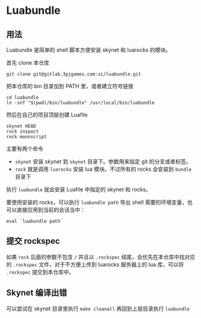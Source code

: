 # Luabundle

## 用法

Luabundle 是简单的 shell 脚本方便安装 skynet 和 luarocks 的模块。

首先 clone 本仓库

    git clone git@gitlab.3pjgames.com:xi/luabundle.git

把本仓库的 bin 目录加到 PATH 里，或者建立符号链接

    cd luabundle
    ln -snf "$(pwd)/bin/luabundle" /usr/local/bin/luabundle

然后在自己的项目顶层创建 Luafile

```shell
skynet HEAD
rock inspect
rock moonscript
```

主要有两个命令

-   `skynet` 安装 skynet 到 `skynet` 目录下。参数用来指定 git 的分支或者标签。
-   `rock` 就是调用 `luarocks` 安装 lua 模块。不过所有的 rocks 会安装到 `bundle` 目录下

执行 `luabundle` 就会安装 Luafile 中指定的 skynet 和 rocks。

要使用安装的 rocks，可以执行 `luabundle path` 导出 shell 需要的环境变量，也可以直接应用到当前的会话当中：

    eval `luabundle path`

## 提交 rockspec

如果 `rock` 后面的参数不包含 `/` 并且以 `.rockspec` 结尾，会优先在本仓库中找对应的 `.rockspec` 文件，对于不方便上传到 luarocks 服务器上的 lua 库，可以将 `.rockspec` 提交到本仓库中。

## Skynet 编译出错

可以尝试在 skynet 目录里执行 `make cleanall` 再回到上层目录执行 `luabundle`
